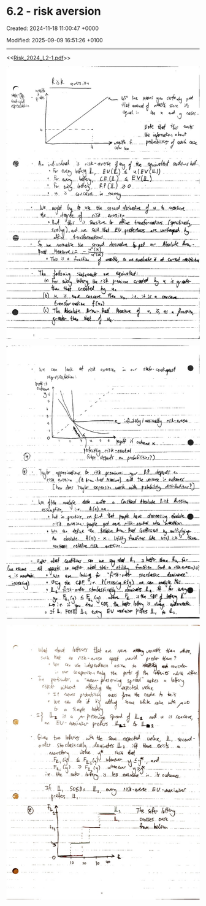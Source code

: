 # 6.2 - risk aversion

Created: 2024-11-18 11:00:47 +0000

Modified: 2025-09-09 16:51:26 +0100

---

<<[Risk_2024_L2-1.pdf](../../media/Risk_2024_L2-1.pdf)>>



![](../../media/Micro-6.2---risk-aversion-image1.jpeg)



![](../../media/Micro-6.2---risk-aversion-image2.jpeg)



![](../../media/Micro-6.2---risk-aversion-image3.jpeg)






